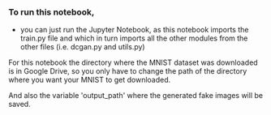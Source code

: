 ### To run this notebook,

- you can just run the Jupyter Notebook, as this notebook imports the train.py file and which in turn imports all the other modules from the other files (i.e. dcgan.py and utils.py)

For this notebook the directory where the MNIST dataset was downloaded is in Google Drive, so you only have to change the path of the directory where you want your MNIST to get downloaded.

And also the variable 'output_path' where the generated fake images will be saved.